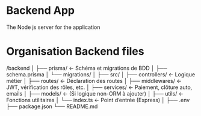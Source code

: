 # Backend App
The Node js server for the application


# Organisation Backend files
/backend
│
├── prisma/               ← Schéma et migrations de BDD
│   ├── schema.prisma
│   └── migrations/
│
├── src/
│   ├── controllers/      ← Logique métier
│   ├── routes/           ← Déclaration des routes
│   ├── middlewares/      ← JWT, vérification des rôles, etc.
│   ├── services/         ← Paiement, clôture auto, emails
│   ├── models/           ← (Si logique non-ORM à ajouter)
│   ├── utils/            ← Fonctions utilitaires
│   └── index.ts          ← Point d’entrée (Express)
│
├── .env
├── package.json
└── README.md
